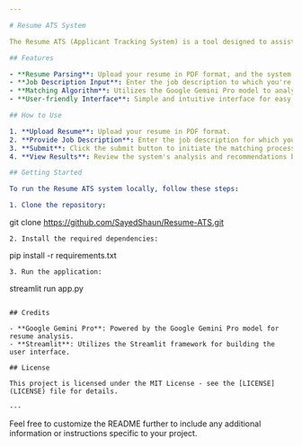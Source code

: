 ```yaml
---

# Resume ATS System

The Resume ATS (Applicant Tracking System) is a tool designed to assist in matching resumes with job descriptions. This system utilizes the Google Gemini Pro model to analyze resumes and provide relevant matches based on the provided job description.

## Features

- **Resume Parsing**: Upload your resume in PDF format, and the system will extract the text for analysis.
- **Job Description Input**: Enter the job description to which you're applying to find the best match.
- **Matching Algorithm**: Utilizes the Google Gemini Pro model to analyze resumes and match them with job descriptions.
- **User-friendly Interface**: Simple and intuitive interface for easy interaction.

## How to Use

1. **Upload Resume**: Upload your resume in PDF format.
2. **Provide Job Description**: Enter the job description for which you're applying.
3. **Submit**: Click the submit button to initiate the matching process.
4. **View Results**: Review the system's analysis and recommendations based on the provided job description.

## Getting Started

To run the Resume ATS system locally, follow these steps:

1. Clone the repository:
   ```
   git clone https://github.com/SayedShaun/Resume-ATS.git
   ```
2. Install the required dependencies:
   ```
   pip install -r requirements.txt
   ```
3. Run the application:
   ```
   streamlit run app.py
   ```

## Credits

- **Google Gemini Pro**: Powered by the Google Gemini Pro model for resume analysis.
- **Streamlit**: Utilizes the Streamlit framework for building the user interface.

## License

This project is licensed under the MIT License - see the [LICENSE](LICENSE) file for details.

---
```


Feel free to customize the README further to include any additional information or instructions specific to your project.
